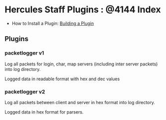 Hercules Staff Plugins : @4144 Index
=============================================

- How to Install a Plugin: [Building a Plugin](https://github.com/HerculesWS/Hercules/wiki/Hercules-Plugin-Manager#building-a-plugin)

Plugins
-------

### packetlogger v1

Log all packets for login, char, map servers (including inter server packets) into log directory.

Logged data in readable format with hex and dec values

### packetlogger v2

Log all packets between client and server in hex format into log directory.

Logged data in hex format for parsers.
